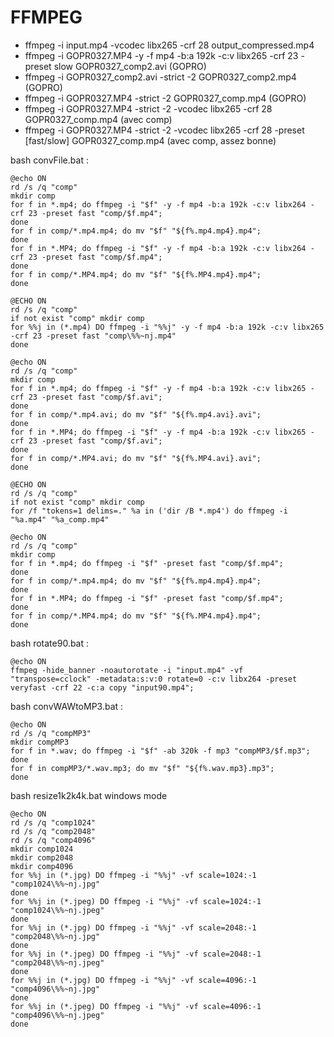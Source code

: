 # FFMPEG

- ffmpeg -i input.mp4 -vcodec libx265 -crf 28 output_compressed.mp4 
- ffmpeg -i GOPR0327.MP4 -y -f mp4 -b:a 192k -c:v libx265 -crf 23 -preset slow GOPR0327_comp2.avi (GOPRO)
- ffmpeg -i GOPR0327_comp2.avi -strict -2 GOPR0327_comp2.mp4 (GOPRO)
- ffmpeg -i GOPR0327.MP4 -strict -2 GOPR0327_comp.mp4 (GOPRO)
- ffmpeg -i GOPR0327.MP4 -strict -2 -vcodec libx265 -crf 28  GOPR0327_comp.mp4 (avec comp)
- ffmpeg -i GOPR0327.MP4 -strict -2 -vcodec libx265 -crf 28 -preset [fast/slow] GOPR0327_comp.mp4 (avec comp, assez bonne)

bash convFile.bat :


```
@echo ON
rd /s /q "comp"
mkdir comp
for f in *.mp4; do ffmpeg -i "$f" -y -f mp4 -b:a 192k -c:v libx264 -crf 23 -preset fast "comp/$f.mp4";
done
for f in comp/*.mp4.mp4; do mv "$f" "${f%.mp4.mp4}.mp4";
done
for f in *.MP4; do ffmpeg -i "$f" -y -f mp4 -b:a 192k -c:v libx264 -crf 23 -preset fast "comp/$f.mp4";
done 
for f in comp/*.MP4.mp4; do mv "$f" "${f%.MP4.mp4}.mp4";
done
```

````
@ECHO ON
rd /s /q "comp"
if not exist "comp" mkdir comp
for %%j in (*.mp4) DO ffmpeg -i "%%j" -y -f mp4 -b:a 192k -c:v libx265 -crf 23 -preset fast "comp\%%~nj.mp4"
done
````


```
@echo ON
rd /s /q "comp"
mkdir comp
for f in *.mp4; do ffmpeg -i "$f" -y -f mp4 -b:a 192k -c:v libx265 -crf 23 -preset fast "comp/$f.avi";
done
for f in comp/*.mp4.avi; do mv "$f" "${f%.mp4.avi}.avi";
done
for f in *.MP4; do ffmpeg -i "$f" -y -f mp4 -b:a 192k -c:v libx265 -crf 23 -preset fast "comp/$f.avi";
done 
for f in comp/*.MP4.avi; do mv "$f" "${f%.MP4.avi}.avi";
done
```


```
@ECHO ON
rd /s /q "comp"
if not exist "comp" mkdir comp
for /f "tokens=1 delims=." %a in ('dir /B *.mp4') do ffmpeg -i "%a.mp4" "%a_comp.mp4"
```


```
@echo ON
rd /s /q "comp"
mkdir comp
for f in *.mp4; do ffmpeg -i "$f" -preset fast "comp/$f.mp4";
done
for f in comp/*.mp4.mp4; do mv "$f" "${f%.mp4.mp4}.mp4";
done
for f in *.MP4; do ffmpeg -i "$f" -preset fast "comp/$f.mp4";
done
for f in comp/*.MP4.mp4; do mv "$f" "${f%.MP4.mp4}.mp4";
done
```

bash rotate90.bat :

```
@echo ON
ffmpeg -hide_banner -noautorotate -i "input.mp4" -vf "transpose=cclock" -metadata:s:v:0 rotate=0 -c:v libx264 -preset veryfast -crf 22 -c:a copy "input90.mp4";

```

bash convWAWtoMP3.bat :
```
@echo ON
rd /s /q "compMP3"
mkdir compMP3
for f in *.wav; do ffmpeg -i "$f" -ab 320k -f mp3 "compMP3/$f.mp3";
done
for f in compMP3/*.wav.mp3; do mv "$f" "${f%.wav.mp3}.mp3";
done
```

bash resize1k2k4k.bat
windows mode
```
@echo ON
rd /s /q "comp1024"
rd /s /q "comp2048"
rd /s /q "comp4096"
mkdir comp1024
mkdir comp2048
mkdir comp4096
for %%j in (*.jpg) DO ffmpeg -i "%%j" -vf scale=1024:-1 "comp1024\%%~nj.jpg"
done
for %%j in (*.jpeg) DO ffmpeg -i "%%j" -vf scale=1024:-1 "comp1024\%%~nj.jpeg"
done
for %%j in (*.jpg) DO ffmpeg -i "%%j" -vf scale=2048:-1 "comp2048\%%~nj.jpg"
done
for %%j in (*.jpeg) DO ffmpeg -i "%%j" -vf scale=2048:-1 "comp2048\%%~nj.jpeg"
done
for %%j in (*.jpg) DO ffmpeg -i "%%j" -vf scale=4096:-1 "comp4096\%%~nj.jpg"
done
for %%j in (*.jpeg) DO ffmpeg -i "%%j" -vf scale=4096:-1 "comp4096\%%~nj.jpeg"
done
```

